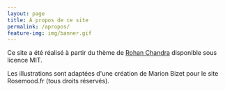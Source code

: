 ```yaml
---
layout: page
title: À propos de ce site
permalink: /apropos/
feature-img: img/banner.gif
---
```


Ce site a été réalisé à partir du thème de [Rohan Chandra](https://rohanchandra.github.io/type-theme/) disponible sous licence MIT.

Les illustrations sont adaptées d'une création de Marion Bizet pour le site Rosemood.fr (tous droits réservés).
